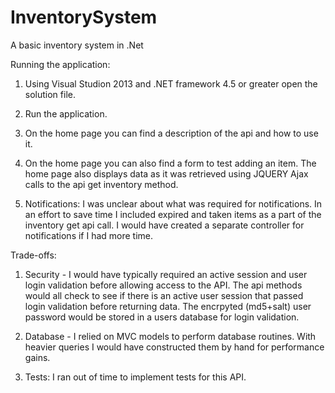 # InventorySystem
A basic inventory system in .Net

Running the application:

1) Using Visual Studion 2013 and .NET framework 4.5 or greater open the solution file. 

2) Run the application.

3) On the home page you can find a description of the api and how to use it.

4) On the home page you can also find a form to test adding an item. The home page also displays data as it was retrieved using JQUERY Ajax calls to the api get inventory method. 

5) Notifications: I was unclear about what was required for notifications. In an effort to save time I included expired and taken items as a part of the inventory get api call. I would have created a separate controller for notifications if I had more time.  

Trade-offs:

1) Security - I would have typically required an active session and user login validation before allowing access to the API. The api methods would all check to see if there is an active user session that passed login validation before returning data.
The encrpyted (md5+salt) user password would be stored in a users database for login validation.  

2) Database - I relied on MVC models to perform database routines. With heavier queries I would have constructed them by hand for performance gains. 

3) Tests: I ran out of time to implement tests for this API. 
